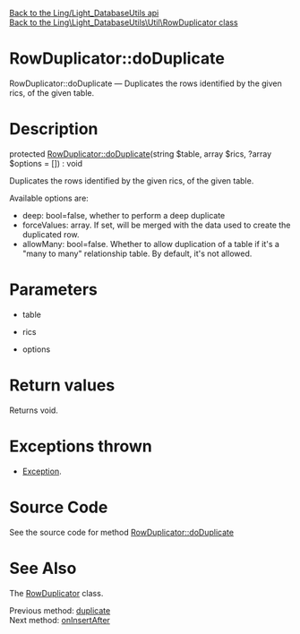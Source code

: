 [Back to the Ling/Light_DatabaseUtils api](https://github.com/lingtalfi/Light_DatabaseUtils/blob/master/doc/api/Ling/Light_DatabaseUtils.md)<br>
[Back to the Ling\Light_DatabaseUtils\Util\RowDuplicator class](https://github.com/lingtalfi/Light_DatabaseUtils/blob/master/doc/api/Ling/Light_DatabaseUtils/Util/RowDuplicator.md)


RowDuplicator::doDuplicate
================



RowDuplicator::doDuplicate — Duplicates the rows identified by the given rics, of the given table.




Description
================


protected [RowDuplicator::doDuplicate](https://github.com/lingtalfi/Light_DatabaseUtils/blob/master/doc/api/Ling/Light_DatabaseUtils/Util/RowDuplicator/doDuplicate.md)(string $table, array $rics, ?array $options = []) : void




Duplicates the rows identified by the given rics, of the given table.

Available options are:

- deep: bool=false, whether to perform a deep duplicate
- forceValues: array. If set, will be merged with the data used to create the duplicated row.
- allowMany: bool=false. Whether to allow duplication of a table if it's a "many to many" relationship table. By default, it's not allowed.




Parameters
================


- table

    

- rics

    

- options

    


Return values
================

Returns void.


Exceptions thrown
================

- [Exception](http://php.net/manual/en/class.exception.php).&nbsp;







Source Code
===========
See the source code for method [RowDuplicator::doDuplicate](https://github.com/lingtalfi/Light_DatabaseUtils/blob/master/Util/RowDuplicator.php#L99-L358)


See Also
================

The [RowDuplicator](https://github.com/lingtalfi/Light_DatabaseUtils/blob/master/doc/api/Ling/Light_DatabaseUtils/Util/RowDuplicator.md) class.

Previous method: [duplicate](https://github.com/lingtalfi/Light_DatabaseUtils/blob/master/doc/api/Ling/Light_DatabaseUtils/Util/RowDuplicator/duplicate.md)<br>Next method: [onInsertAfter](https://github.com/lingtalfi/Light_DatabaseUtils/blob/master/doc/api/Ling/Light_DatabaseUtils/Util/RowDuplicator/onInsertAfter.md)<br>

